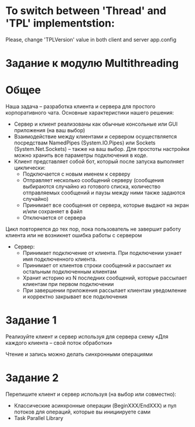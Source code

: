 # To switch between 'Thread' and 'TPL' implementstion:
Please, change 'TPLVersion' value in both client and server app.config




# Задание к модулю Multithreading

# Общее

Наша задача – разработка клиента и сервера для простого корпоративного чата. Основные характеристики нашего решения:

- Сервер и клиент реализованы как обычные консольные или GUI приложения (на ваш выбор)
- Взаимодействие между клиентами и сервером осуществляется посредствам NamedPipes (System.IO.Pipes) или Sockets (System.Net.Sockets) – также на ваш выбор. Для простоты настройки можно хранить все параметры подключения в коде.
- Клиент представляет собой бот, который после запуска выполняет циклически:
  - Подключается с новым именем к серверу
  - Отправляет несколько сообщений серверу (сообщения выбираются случайно из готового списка, количество отправляемых сообщений и паузы между ними также задаются случайно)
  - Принимает все сообщения от сервера, которые выдают на экран и/или сохраняет в файл
  - Отключается от сервера

Цикл повторяется до тех пор, пока пользователь не завершит работу клиента или не возникнет ошибка работы с сервером

- Сервер:
  - Принимает подключение от клиента. При подключении узнает имя подключенного клиента.
  - Принимает от клиентов строки сообщений и рассылает их остальным подключенным клиентам
  - Хранит историю из N последних сообщений, которые рассылает клиентам при первом подключении
  - При завершении приложения рассылает клиентам уведомление и корректно закрывает все подключения

# Задание 1

Реализуйте клиент и сервер используя для сервера схему «Для каждого клиента – свой поток обработки»

Чтение и запись можно делать синхронными операциями

# Задание 2

Перепишите клиент и сервер используя (на выбор или совместно):

- Классические асинхронные операции (BeginXXX/EndXXX) и пул потоков для операций, которые вы инициируете сами
- Task Parallel Library
